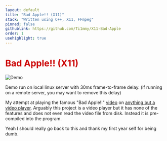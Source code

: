 ```yaml
---
layout: default
title: "Bad Apple!! (X11)"
stack: "Written using C++, X11, FFmpeg"
pinned: false
githublink: https://github.com/Ti1mmy/X11-Bad-Apple
order: 1
usehighlight: true
---
```


<h1 style="color: #cc0000">Bad Apple!! (X11)</h1>  

![Demo](https://github.com/Ti1mmy/X11-Bad-Apple/raw/main/demo.gif)
<p class="small">Demo run on local linux server with 30ms frame-to-frame delay. (if running on a remote server, you may want to remove this delay)</p>

My attempt at playing the famous "Bad Apple!!" [video](https://www.youtube.com/watch?v=UkgK8eUdpAo) on [anything but a video player](https://www.youtube.com/watch?v=sBeI30ccb6g). Arguably this project is a video player but it has none of the features and does not even read the video file from disk. Instead it is pre-compiled into the program.

Yeah I should really go back to this and thank my first year self for being dumb.
